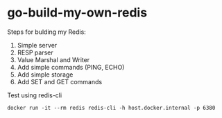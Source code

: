 # go-build-my-own-redis

Steps for bulding my Redis:
1. Simple server
2. RESP parser
3. Value Marshal and Writer
4. Add simple commands (PING, ECHO)
5. Add simple storage
6. Add SET and GET commands

Test using redis-cli
```
docker run -it --rm redis redis-cli -h host.docker.internal -p 6380
```
